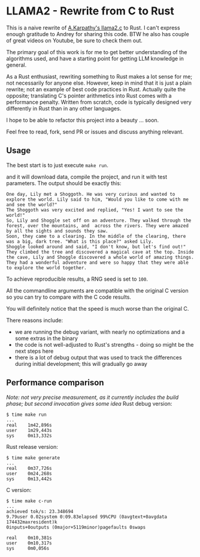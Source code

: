 # LLAMA2 - Rewrite from C to Rust

This is a naive rewrite of [A.Karpathy's llama2.c](https://github.com/karpathy/llama2.c/blob/master/run.c) to Rust.
I can't express enough gratitude to Andrey for sharing this code. BTW he also has couple of great videos on Youtube, be sure to check them out.

The primary goal of this work is for me to get better understanding of the algorithms used, and have a starting point for getting LLM knowledge in general.

As a Rust enthusiast, rewriting something to Rust makes a lot sense for me; not necessarily for anyone else.
However, keep in mind that it is just a plain rewrite; not an example of best code practices in Rust. Actually quite the opposite; translating C's pointer arithmetics into Rust comes with a performance penalty. 
Written from scratch, code is typically designed very differently in Rust than in any other languages.

I hope to be able to refactor this project into a beauty ... soon.

Feel free to read, fork, send PR or issues and discuss anything relevant.

## Usage

The best start is to just execute `make run`.

and it will download data, compile the project, and run it with test parameters.
The output should be exactly this:

```
One day, Lily met a Shoggoth. He was very curious and wanted to explore the world. Lily said to him, "Would you like to come with me and see the world?"
The Shoggoth was very excited and replied, "Yes! I want to see the world!"
So, Lily and Shoggle set off on an adventure. They walked through the forest, over the mountains, and  across the rivers. They were amazed by all the sights and sounds they saw.
Soon, they came to a clearing. In the middle of the clearing, there was a big, dark tree. "What is this place?" asked Lily.
Shoggle looked around and said, "I don't know, but let's find out!"
They climbed the tree and discovered a magical cave at the top. Inside the cave, Lily and Shoggle discovered a whole world of amazing things. They had a wonderful adventure and were so happy that they were able to explore the world together.
```

To achieve reproducible results, a RNG seed is set to `100`.

All the commandline arguments are compatible with the original C version so you can try to compare with the C code results.

You will definitely notice that the speed is much worse than the original C.

There reasons include:
- we are running the debug variant, with nearly no optimizations and a some extras in the binary
- the code is not well-adjusted to Rust's strengths - doing so might be the next steps here
- there is a lot of debug output that was used to track the differences during initial development; this will gradually go away

## Performance comparison

_Note: not very precise measurement, as it currently includes the build phase; but second invocation gives some idea_
Rust debug version:
```
$ time make run
...
real    1m42,896s
user    1m29,443s
sys     0m13,332s
```

Rust release version:
```
$ time make generate 
...
real    0m37,726s
user    0m24,268s
sys     0m13,442s
```

C version:
```
$ time make c-run
...
achieved tok/s: 23.348694
9.79user 0.02system 0:09.83elapsed 99%CPU (0avgtext+0avgdata 174432maxresident)k
0inputs+0outputs (0major+5119minor)pagefaults 0swaps

real    0m10,381s
user    0m10,317s
sys     0m0,056s
```
